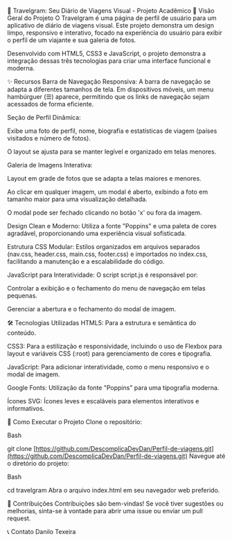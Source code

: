 📸 Travelgram: Seu Diário de Viagens Visual - Projeto Acadêmico
🌟 Visão Geral do Projeto
O Travelgram é uma página de perfil de usuário para um aplicativo de diário de viagens visual. Este projeto demonstra um design limpo, responsivo e interativo, focado na experiência do usuário para exibir o perfil de um viajante e sua galeria de fotos.

Desenvolvido com HTML5, CSS3 e JavaScript, o projeto demonstra a integração dessas três tecnologias para criar uma interface funcional e moderna.

✨ Recursos
Barra de Navegação Responsiva: A barra de navegação se adapta a diferentes tamanhos de tela. Em dispositivos móveis, um menu hambúrguer (☰) aparece, permitindo que os links de navegação sejam acessados de forma eficiente.

Seção de Perfil Dinâmica:

Exibe uma foto de perfil, nome, biografia e estatísticas de viagem (países visitados e número de fotos).

O layout se ajusta para se manter legível e organizado em telas menores.

Galeria de Imagens Interativa:

Layout em grade de fotos que se adapta a telas maiores e menores.

Ao clicar em qualquer imagem, um modal é aberto, exibindo a foto em tamanho maior para uma visualização detalhada.

O modal pode ser fechado clicando no botão 'x' ou fora da imagem.

Design Clean e Moderno: Utiliza a fonte "Poppins" e uma paleta de cores agradável, proporcionando uma experiência visual sofisticada.

Estrutura CSS Modular: Estilos organizados em arquivos separados (nav.css, header.css, main.css, footer.css) e importados no index.css, facilitando a manutenção e a escalabilidade do código.

JavaScript para Interatividade: O script script.js é responsável por:

Controlar a exibição e o fechamento do menu de navegação em telas pequenas.

Gerenciar a abertura e o fechamento do modal de imagem.

🛠️ Tecnologias Utilizadas
HTML5: Para a estrutura e semântica do conteúdo.

CSS3: Para a estilização e responsividade, incluindo o uso de Flexbox para layout e variáveis CSS (:root) para gerenciamento de cores e tipografia.

JavaScript: Para adicionar interatividade, como o menu responsivo e o modal de imagem.

Google Fonts: Utilização da fonte "Poppins" para uma tipografia moderna.

Ícones SVG: Ícones leves e escaláveis para elementos interativos e informativos.

🚀 Como Executar o Projeto
Clone o repositório:

Bash

git clone [https://github.com/DescomplicaDevDan/Perfil-de-viagens.git](https://github.com/DescomplicaDevDan/Perfil-de-viagens.git)
Navegue até o diretório do projeto:

Bash

cd travelgram
Abra o arquivo index.html em seu navegador web preferido.

🤝 Contribuições
Contribuições são bem-vindas! Se você tiver sugestões ou melhorias, sinta-se à vontade para abrir uma issue ou enviar um pull request.

📞 Contato
Danilo Texeira